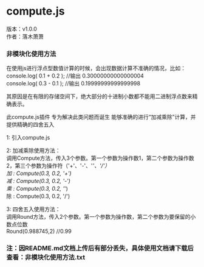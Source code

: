 # compute.js

版本：v1.0.0<br/>
作者：落木萧萧<br/>


### 非模块化使用方法

在使用js进行浮点型数值计算的时候，会出现数据计算不准确的情况，比如：<br/>
console.log( 0.1 + 0.2 );  //输出 0.30000000000000004 <br/>
console.log( 0.3 - 0.1 );  //输出 0.19999999999999998 <br/>

其原因是在有限的存储空间下，绝大部分的十进制小数都不能用二进制浮点数来精确表示。


此compute.js插件  专为解决此类问题而诞生   能够准确的进行“加减乘除”计算，并提供精确的四舍五入



1: 引入compute.js <br/>
	  	<code><script src="compute.js" type="text/javascript" charset="utf-8"></script></code>
	  
2: 加减乘除使用方法：<br/>
		调用Compute方法，传入3个参数。第一个参数为操作数1，第二个参数为操作数2，第三个参数为操作符（'+'、'-'、'*'、'/'）<br/>
      	加 : Compute(0.3, 0.2, '+') <br/>
      	减 : Compute(0.3, 0.2, '-') <br/>
      	乘 : Compute(0.3, 0.2, '*') <br/>
      	除 : Compute(0.3, 0.2, '/') <br/>
        
3: 四舍五入使用方法：<br/>
		调用Round方法，传入2个参数。第一个参数为操作数，第二个参数为要保留的小数点位数<br/>
		Round(0.988745,2)  //0.99



### 注：因README.md文档上传后有部分丢失，具体使用文档请下载后查看：非模块化使用方法.txt
